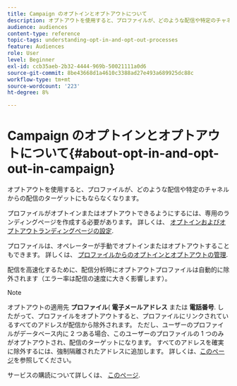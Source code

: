 ```yaml
---
title: Campaign のオプトインとオプトアウトについて
description: オプトアウトを使用すると、プロファイルが、どのような配信や特定のチャネルからの配信のターゲットにもならなくなります。
audience: audiences
content-type: reference
topic-tags: understanding-opt-in-and-opt-out-processes
feature: Audiences
role: User
level: Beginner
exl-id: ccb35aeb-2b32-4444-969b-50021111a0d6
source-git-commit: 8be43668d1a4610c3388ad27e493a689925dc88c
workflow-type: tm+mt
source-wordcount: '223'
ht-degree: 8%

---
```


# Campaign のオプトインとオプトアウトについて{#about-opt-in-and-opt-out-in-campaign}

オプトアウトを使用すると、プロファイルが、どのような配信や特定のチャネルからの配信のターゲットにもならなくなります。

プロファイルがオプトインまたはオプトアウトできるようにするには、専用のランディングページを作成する必要があります。 詳しくは、 [オプトインおよびオプトアウトランディングページの設定](../../audiences/using/managing-opt-in-and-opt-out-in-campaign.md#setting-up-opt-in-and-opt-out-landing-pages).

プロファイルは、オペレーターが手動でオプトインまたはオプトアウトすることもできます。 詳しくは、 [プロファイルからのオプトインとオプトアウトの管理](../../audiences/using/managing-opt-in-and-opt-out-in-campaign.md#managing-opt-in-and-opt-out-from-a-profile).

配信を高速化するために、配信分析時にオプトアウトプロファイルは自動的に除外されます（エラー率は配信の速度に大きく影響します）。

>[!NOTE]
>
>オプトアウトの適用先 **プロファイル**( **電子メールアドレス** または **電話番号**. したがって、プロファイルをオプトアウトすると、プロファイルにリンクされているすべてのアドレスが配信から除外されます。 ただし、ユーザーのプロファイルがデータベース内に 2 つある場合、このユーザーのプロファイルの 1 つのみがオプトアウトされ、配信のターゲットになります。 すべてのアドレスを確実に除外するには、強制隔離されたアドレスに追加します。 詳しくは、[このページ](../../sending/using/understanding-quarantine-management.md#identifying-quarantined-addresses-for-the-entire-platform)を参照してください。

サービスの購読について詳しくは、 [このページ](../../audiences/using/about-subscriptions.md).

